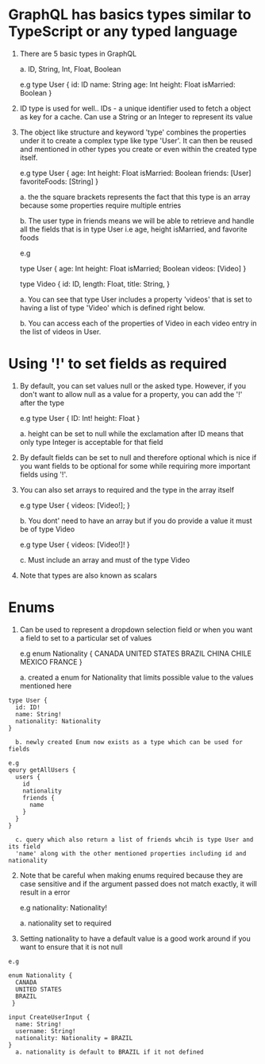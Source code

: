 # GraphQL has basics types similar to TypeScript or any typed language

   1. There are 5 basic types in GraphQL

      a. ID, String, Int, Float, Boolean
   
      e.g
      type User {
         id: ID
         name: String
         age: Int
         height: Float
         isMarried: Boolean
      }

   2. ID type is used for well.. IDs - a unique identifier used to fetch a
      object as key for a cache. Can use a String or an Integer to represent its
      value
      
   3. The object like structure and keyword 'type' combines the properties under
      it to create a complex type like type 'User'. It can then be reused and
      mentioned in other types you create or even within the created type
      itself. 

      e.g
      type User {
         age: Int
         height: Float
         isMarried: Boolean
         friends: [User]
         favoriteFoods: [String]
      }

      a. the the square brackets represents the fact that this type is an array
      because some properties require multiple entries

      b. The user type in friends means we will be able to retrieve and handle
      all the fields that is in type User i.e age, height isMarried, and
      favorite foods 

      e.g 

      type User {
         age: Int
         height: Float
         isMarried; Boolean 
         videos: [Video]
      }

      type Video {
         id: ID,
         length: Float,
         title: String,
      }

      a. You can see that type User includes a property 'videos' that is set to
      having a list of type 'Video' which is defined right below. 
      
      b. You can access each of the properties of Video in each video entry in the list of videos
      in User. 

# Using '!' to set fields as required 

   1. By default, you can set values null or the asked type. However, if you
      don't want to allow null as a value for a property, you can add the '!'
      after the type

      e.g
      type User {
         ID: Int!
         height: Float
      }

      a. height can be set to null while the exclamation after ID means that
      only type Integer is acceptable for that field

   2. By default fields can be set to null and therefore optional which is nice
      if you want  fields to be optional for some while requiring more important
      fields using '!'.

   3. You can also set arrays to required and the type in the array itself 

      e.g
      type User {
         videos: [Video!];
      }

      b. You dont' need to have an array but if you do provide a value it must
      be of type Video

      e.g
      type User {
         videos: [Video!]!
      }

      c. Must include an array and must of the type Video

   4. Note that types are also known as scalars 

# Enums 

  1. Can be used to represent a dropdown selection field or when you want a
     field to set to a particular set of values 

     e.g 
     enum Nationality {
      CANADA
      UNITED STATES
      BRAZIL
      CHINA
      CHILE
      MEXICO
      FRANCE
     }
    
      a. created a enum for Nationality that limits possible value to the values mentioned here 

    type User {
      id: ID!
      name: String!
      nationality: Nationality
    }

      b. newly created Enum now exists as a type which can be used for fields 

    e.g
    qeury getAllUsers {
      users {
        id
        nationality
        friends {
          name
        }
      }
    }

      c. query which also return a list of friends whcih is type User and its field
      'name' along with the other mentioned properties including id and nationality

  2. Note that be careful when making enums required because they are case
     sensitive and if the argument passed does not match exactly, it will result
     in a error

     e.g nationality: Nationality!

      a. nationality set to required 

  3. Setting nationality to have a default value is a good work around if you
     want to ensure that it is not null 

    e.g

    enum Nationality {
      CANADA
      UNITED STATES
      BRAZIL
     }

    input CreateUserInput {
      name: String!
      username: String!
      nationality: Nationality = BRAZIL
    }
      a. nationality is default to BRAZIL if it not defined 